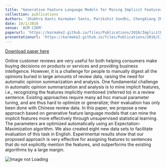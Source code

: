 ```yaml
---
title: "Generative Feature Language Models for Mining Implicit Features from Customer Reviews"
collection: publications
Authors: 'Shubhra Kanti Karmaker Santu, Parikshit Sondhi, ChengXiang Zhai'
date: 10/1/2016
venue: 'ACM CIKM'
paperurl: 'https://karmake2.github.io/files/Publications/2016/ImplicitFeatureMining.pdf'
presentationurl: 'https://karmake2.github.io/files/Publications/2016/CIKMPresentationImplicitFeatures.pptx'
---
```


<a href='https://karmake2.github.io/files/Publications/2016/ImplicitFeatureMining.pdf'>Download paper here</a>

Online customer reviews are very useful for both helping consumers make buying decisions on products or services and providing business intelligence. However, it is a challenge for people to manually digest all the opinions buried in large amounts of review data, raising the need for automatic opinion summarization and analysis. One fundamental challenge in automatic opinion summarization and analysis is to mine implicit features, i.e., recognizing the features implicitly mentioned (referred to) in a review sentence. Existing approaches require many ad hoc manual parameter tuning, and are thus hard to optimize or generalize; their evaluation has only been done with Chinese review data. In this paper, we propose a new approach based on generative feature language models that can mine the implicit features more effectively through unsupervised statistical learning. The parameters are optimized automatically using an Expectation-Maximization algorithm. We also created eight new data sets to facilitate evaluation of this task in English. Experimental results show that our proposed approach is very effective for assigning features to sentences that do not explicitly mention the features, and outperforms the existing algorithms by a large margin.

<img src='https://karmake2.github.io/files/Publications/2016/ImplicitFeature.png' alt='Image not Loading'>
